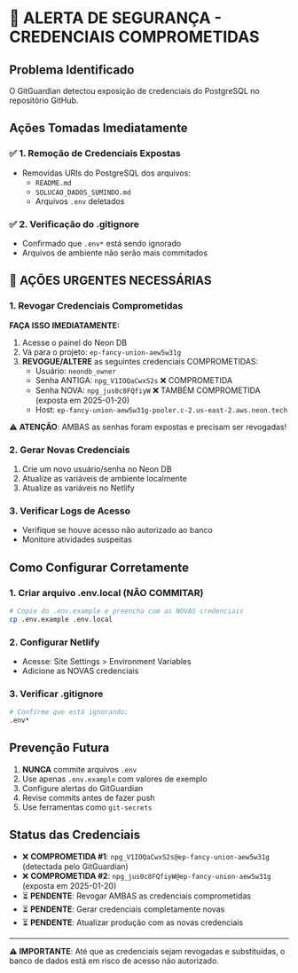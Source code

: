 # 🚨 ALERTA DE SEGURANÇA - CREDENCIAIS COMPROMETIDAS

## Problema Identificado
O GitGuardian detectou exposição de credenciais do PostgreSQL no repositório GitHub.

## Ações Tomadas Imediatamente

### ✅ 1. Remoção de Credenciais Expostas
- Removidas URIs do PostgreSQL dos arquivos:
  - `README.md`
  - `SOLUCAO_DADOS_SUMINDO.md`
  - Arquivos `.env` deletados

### ✅ 2. Verificação do .gitignore
- Confirmado que `.env*` está sendo ignorado
- Arquivos de ambiente não serão mais commitados

## 🔴 AÇÕES URGENTES NECESSÁRIAS

### 1. Revogar Credenciais Comprometidas
**FAÇA ISSO IMEDIATAMENTE:**

1. Acesse o painel do Neon DB
2. Vá para o projeto: `ep-fancy-union-aew5w31g`
3. **REVOGUE/ALTERE** as seguintes credenciais COMPROMETIDAS:
   - Usuário: `neondb_owner`
   - Senha ANTIGA: `npg_V1IOQaCwxS2s` ❌ COMPROMETIDA
   - Senha NOVA: `npg_jus0c8FQfiyW` ❌ TAMBÉM COMPROMETIDA (exposta em 2025-01-20)
   - Host: `ep-fancy-union-aew5w31g-pooler.c-2.us-east-2.aws.neon.tech`

⚠️ **ATENÇÃO**: AMBAS as senhas foram expostas e precisam ser revogadas!

### 2. Gerar Novas Credenciais
1. Crie um novo usuário/senha no Neon DB
2. Atualize as variáveis de ambiente localmente
3. Atualize as variáveis no Netlify

### 3. Verificar Logs de Acesso
- Verifique se houve acesso não autorizado ao banco
- Monitore atividades suspeitas

## Como Configurar Corretamente

### 1. Criar arquivo .env.local (NÃO COMMITAR)
```bash
# Copie do .env.example e preencha com as NOVAS credenciais
cp .env.example .env.local
```

### 2. Configurar Netlify
- Acesse: Site Settings > Environment Variables
- Adicione as NOVAS credenciais

### 3. Verificar .gitignore
```bash
# Confirme que está ignorando:
.env*
```

## Prevenção Futura

1. **NUNCA** commite arquivos `.env`
2. Use apenas `.env.example` com valores de exemplo
3. Configure alertas do GitGuardian
4. Revise commits antes de fazer push
5. Use ferramentas como `git-secrets`

## Status das Credenciais

- ❌ **COMPROMETIDA #1**: `npg_V1IOQaCwxS2s@ep-fancy-union-aew5w31g` (detectada pelo GitGuardian)
- ❌ **COMPROMETIDA #2**: `npg_jus0c8FQfiyW@ep-fancy-union-aew5w31g` (exposta em 2025-01-20)
- ⏳ **PENDENTE**: Revogar AMBAS as credenciais comprometidas
- ⏳ **PENDENTE**: Gerar credenciais completamente novas
- ⏳ **PENDENTE**: Atualizar produção com as novas credenciais

---

**⚠️ IMPORTANTE**: Até que as credenciais sejam revogadas e substituídas, o banco de dados está em risco de acesso não autorizado.